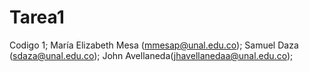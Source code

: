 # Tarea1
Codigo 1;
María Elizabeth Mesa (mmesap@unal.edu.co);
Samuel Daza (sdaza@unal.edu.co);
John Avellaneda(jhavellanedaa@unal.edu.co);
